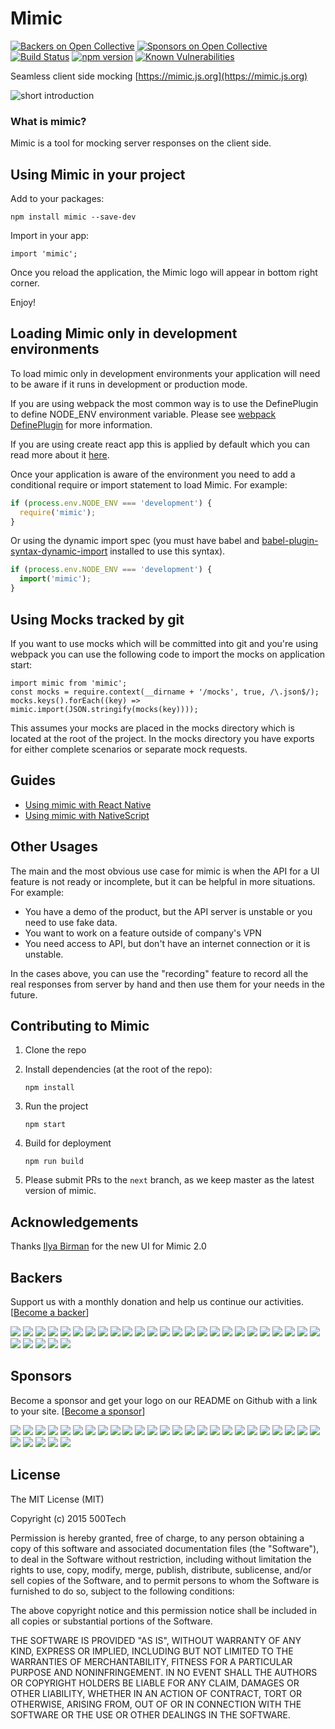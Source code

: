 Mimic
==========

[![Backers on Open Collective](https://opencollective.com/mimic/backers/badge.svg)](#backers) [![Sponsors on Open Collective](https://opencollective.com/mimic/sponsors/badge.svg)](#sponsors)
[![Build Status](https://travis-ci.org/500tech/mimic.svg?branch=master)](https://travis-ci.org/500tech/mimic)
[![npm version](https://badge.fury.io/js/mimic.svg)](https://badge.fury.io/js/mimic)
[![Known Vulnerabilities](https://snyk.io/test/github/500tech/mimic/badge.svg)](https://snyk.io/test/github/500tech/mimic)

Seamless client side mocking [https://mimic.js.org](https://mimic.js.org)

![short introduction](https://mimic.js.org/assets/images/mimic_screenshot.png)

### What is mimic?
Mimic is a tool for mocking server responses on the client side.

Using Mimic in your project
--------------------------

Add to your packages:

    npm install mimic --save-dev

Import in your app:

    import 'mimic';

Once you reload the application, the Mimic logo will appear in bottom
right corner.

Enjoy!

Loading Mimic only in development environments
--------------------------

To load mimic only in development environments your application will need to be aware if it runs in development or production mode.

If you are using webpack the most common way is to use the DefinePlugin to define NODE_ENV environment variable.
Please see [webpack DefinePlugin](https://webpack.js.org/plugins/define-plugin/) for more information.

If you are using create react app this is applied by default which you can read more about it [here](https://github.com/facebook/create-react-app/blob/master/packages/react-scripts/template/README.md#adding-custom-environment-variables).

Once your application is aware of the environment you need to add a conditional require or import statement to load Mimic.
For example:

```js
if (process.env.NODE_ENV === 'development') {
  require('mimic');
}
```

Or using the dynamic import spec (you must have babel and [babel-plugin-syntax-dynamic-import](https://babeljs.io/docs/plugins/syntax-dynamic-import/) installed to use this syntax).

```js
if (process.env.NODE_ENV === 'development') {
  import('mimic');
}
```

Using Mocks tracked by git
--------------------------
If you want to use mocks which will be committed into git and you're using webpack you can use the following code to import the mocks on application start:

```
import mimic from 'mimic';
const mocks = require.context(__dirname + '/mocks', true, /\.json$/);
mocks.keys().forEach((key) => mimic.import(JSON.stringify(mocks(key))));
```

This assumes your mocks are placed in the mocks directory which is located at the root of the project.
In the mocks directory you have exports for either complete scenarios or separate mock requests.


Guides
-------------

* [Using mimic with React Native](https://github.com/500tech/mimic/blob/master/docs/react-native.md)
* [Using mimic with NativeScript](https://github.com/500tech/mimic/blob/master/docs/nativescript.md)


Other Usages
------------
The main and the most obvious use case for mimic is when the API for a UI feature is not ready or incomplete,
but it can be helpful in more situations. For example:

* You have a demo of the product, but the API server is unstable or you need to use fake data.
* You want to work on a feature outside of company's VPN
* You need access to API, but don't have an internet connection or it is unstable.

In the cases above, you can use the "recording" feature to record all the real responses from server
by hand and then use them for your needs in the future.


Contributing to Mimic
--------------------


1. Clone the repo
1. Install dependencies (at the root of the repo):

    ```
    npm install
    ```

1. Run the project

    ```
    npm start
    ```

1. Build for deployment

    ```
    npm run build
    ```

1. Please submit PRs to the `next` branch, as we keep master as the latest version of mimic.

Acknowledgements
-------
Thanks [Ilya Birman](http://ilyabirman.net) for the new UI for Mimic 2.0


## Backers

Support us with a monthly donation and help us continue our activities. [[Become a backer](https://opencollective.com/mimic#backer)]

<a href="https://opencollective.com/mimic/backer/0/website" target="_blank"><img src="https://opencollective.com/mimic/backer/0/avatar.svg"></a>
<a href="https://opencollective.com/mimic/backer/1/website" target="_blank"><img src="https://opencollective.com/mimic/backer/1/avatar.svg"></a>
<a href="https://opencollective.com/mimic/backer/2/website" target="_blank"><img src="https://opencollective.com/mimic/backer/2/avatar.svg"></a>
<a href="https://opencollective.com/mimic/backer/3/website" target="_blank"><img src="https://opencollective.com/mimic/backer/3/avatar.svg"></a>
<a href="https://opencollective.com/mimic/backer/4/website" target="_blank"><img src="https://opencollective.com/mimic/backer/4/avatar.svg"></a>
<a href="https://opencollective.com/mimic/backer/5/website" target="_blank"><img src="https://opencollective.com/mimic/backer/5/avatar.svg"></a>
<a href="https://opencollective.com/mimic/backer/6/website" target="_blank"><img src="https://opencollective.com/mimic/backer/6/avatar.svg"></a>
<a href="https://opencollective.com/mimic/backer/7/website" target="_blank"><img src="https://opencollective.com/mimic/backer/7/avatar.svg"></a>
<a href="https://opencollective.com/mimic/backer/8/website" target="_blank"><img src="https://opencollective.com/mimic/backer/8/avatar.svg"></a>
<a href="https://opencollective.com/mimic/backer/9/website" target="_blank"><img src="https://opencollective.com/mimic/backer/9/avatar.svg"></a>
<a href="https://opencollective.com/mimic/backer/10/website" target="_blank"><img src="https://opencollective.com/mimic/backer/10/avatar.svg"></a>
<a href="https://opencollective.com/mimic/backer/11/website" target="_blank"><img src="https://opencollective.com/mimic/backer/11/avatar.svg"></a>
<a href="https://opencollective.com/mimic/backer/12/website" target="_blank"><img src="https://opencollective.com/mimic/backer/12/avatar.svg"></a>
<a href="https://opencollective.com/mimic/backer/13/website" target="_blank"><img src="https://opencollective.com/mimic/backer/13/avatar.svg"></a>
<a href="https://opencollective.com/mimic/backer/14/website" target="_blank"><img src="https://opencollective.com/mimic/backer/14/avatar.svg"></a>
<a href="https://opencollective.com/mimic/backer/15/website" target="_blank"><img src="https://opencollective.com/mimic/backer/15/avatar.svg"></a>
<a href="https://opencollective.com/mimic/backer/16/website" target="_blank"><img src="https://opencollective.com/mimic/backer/16/avatar.svg"></a>
<a href="https://opencollective.com/mimic/backer/17/website" target="_blank"><img src="https://opencollective.com/mimic/backer/17/avatar.svg"></a>
<a href="https://opencollective.com/mimic/backer/18/website" target="_blank"><img src="https://opencollective.com/mimic/backer/18/avatar.svg"></a>
<a href="https://opencollective.com/mimic/backer/19/website" target="_blank"><img src="https://opencollective.com/mimic/backer/19/avatar.svg"></a>
<a href="https://opencollective.com/mimic/backer/20/website" target="_blank"><img src="https://opencollective.com/mimic/backer/20/avatar.svg"></a>
<a href="https://opencollective.com/mimic/backer/21/website" target="_blank"><img src="https://opencollective.com/mimic/backer/21/avatar.svg"></a>
<a href="https://opencollective.com/mimic/backer/22/website" target="_blank"><img src="https://opencollective.com/mimic/backer/22/avatar.svg"></a>
<a href="https://opencollective.com/mimic/backer/23/website" target="_blank"><img src="https://opencollective.com/mimic/backer/23/avatar.svg"></a>
<a href="https://opencollective.com/mimic/backer/24/website" target="_blank"><img src="https://opencollective.com/mimic/backer/24/avatar.svg"></a>
<a href="https://opencollective.com/mimic/backer/25/website" target="_blank"><img src="https://opencollective.com/mimic/backer/25/avatar.svg"></a>
<a href="https://opencollective.com/mimic/backer/26/website" target="_blank"><img src="https://opencollective.com/mimic/backer/26/avatar.svg"></a>
<a href="https://opencollective.com/mimic/backer/27/website" target="_blank"><img src="https://opencollective.com/mimic/backer/27/avatar.svg"></a>
<a href="https://opencollective.com/mimic/backer/28/website" target="_blank"><img src="https://opencollective.com/mimic/backer/28/avatar.svg"></a>
<a href="https://opencollective.com/mimic/backer/29/website" target="_blank"><img src="https://opencollective.com/mimic/backer/29/avatar.svg"></a>


## Sponsors

Become a sponsor and get your logo on our README on Github with a link to your site. [[Become a sponsor](https://opencollective.com/mimic#sponsor)]

<a href="https://opencollective.com/mimic/sponsor/0/website" target="_blank"><img src="https://opencollective.com/mimic/sponsor/0/avatar.svg"></a>
<a href="https://opencollective.com/mimic/sponsor/1/website" target="_blank"><img src="https://opencollective.com/mimic/sponsor/1/avatar.svg"></a>
<a href="https://opencollective.com/mimic/sponsor/2/website" target="_blank"><img src="https://opencollective.com/mimic/sponsor/2/avatar.svg"></a>
<a href="https://opencollective.com/mimic/sponsor/3/website" target="_blank"><img src="https://opencollective.com/mimic/sponsor/3/avatar.svg"></a>
<a href="https://opencollective.com/mimic/sponsor/4/website" target="_blank"><img src="https://opencollective.com/mimic/sponsor/4/avatar.svg"></a>
<a href="https://opencollective.com/mimic/sponsor/5/website" target="_blank"><img src="https://opencollective.com/mimic/sponsor/5/avatar.svg"></a>
<a href="https://opencollective.com/mimic/sponsor/6/website" target="_blank"><img src="https://opencollective.com/mimic/sponsor/6/avatar.svg"></a>
<a href="https://opencollective.com/mimic/sponsor/7/website" target="_blank"><img src="https://opencollective.com/mimic/sponsor/7/avatar.svg"></a>
<a href="https://opencollective.com/mimic/sponsor/8/website" target="_blank"><img src="https://opencollective.com/mimic/sponsor/8/avatar.svg"></a>
<a href="https://opencollective.com/mimic/sponsor/9/website" target="_blank"><img src="https://opencollective.com/mimic/sponsor/9/avatar.svg"></a>
<a href="https://opencollective.com/mimic/sponsor/10/website" target="_blank"><img src="https://opencollective.com/mimic/sponsor/10/avatar.svg"></a>
<a href="https://opencollective.com/mimic/sponsor/11/website" target="_blank"><img src="https://opencollective.com/mimic/sponsor/11/avatar.svg"></a>
<a href="https://opencollective.com/mimic/sponsor/12/website" target="_blank"><img src="https://opencollective.com/mimic/sponsor/12/avatar.svg"></a>
<a href="https://opencollective.com/mimic/sponsor/13/website" target="_blank"><img src="https://opencollective.com/mimic/sponsor/13/avatar.svg"></a>
<a href="https://opencollective.com/mimic/sponsor/14/website" target="_blank"><img src="https://opencollective.com/mimic/sponsor/14/avatar.svg"></a>
<a href="https://opencollective.com/mimic/sponsor/15/website" target="_blank"><img src="https://opencollective.com/mimic/sponsor/15/avatar.svg"></a>
<a href="https://opencollective.com/mimic/sponsor/16/website" target="_blank"><img src="https://opencollective.com/mimic/sponsor/16/avatar.svg"></a>
<a href="https://opencollective.com/mimic/sponsor/17/website" target="_blank"><img src="https://opencollective.com/mimic/sponsor/17/avatar.svg"></a>
<a href="https://opencollective.com/mimic/sponsor/18/website" target="_blank"><img src="https://opencollective.com/mimic/sponsor/18/avatar.svg"></a>
<a href="https://opencollective.com/mimic/sponsor/19/website" target="_blank"><img src="https://opencollective.com/mimic/sponsor/19/avatar.svg"></a>
<a href="https://opencollective.com/mimic/sponsor/20/website" target="_blank"><img src="https://opencollective.com/mimic/sponsor/20/avatar.svg"></a>
<a href="https://opencollective.com/mimic/sponsor/21/website" target="_blank"><img src="https://opencollective.com/mimic/sponsor/21/avatar.svg"></a>
<a href="https://opencollective.com/mimic/sponsor/22/website" target="_blank"><img src="https://opencollective.com/mimic/sponsor/22/avatar.svg"></a>
<a href="https://opencollective.com/mimic/sponsor/23/website" target="_blank"><img src="https://opencollective.com/mimic/sponsor/23/avatar.svg"></a>
<a href="https://opencollective.com/mimic/sponsor/24/website" target="_blank"><img src="https://opencollective.com/mimic/sponsor/24/avatar.svg"></a>
<a href="https://opencollective.com/mimic/sponsor/25/website" target="_blank"><img src="https://opencollective.com/mimic/sponsor/25/avatar.svg"></a>
<a href="https://opencollective.com/mimic/sponsor/26/website" target="_blank"><img src="https://opencollective.com/mimic/sponsor/26/avatar.svg"></a>
<a href="https://opencollective.com/mimic/sponsor/27/website" target="_blank"><img src="https://opencollective.com/mimic/sponsor/27/avatar.svg"></a>
<a href="https://opencollective.com/mimic/sponsor/28/website" target="_blank"><img src="https://opencollective.com/mimic/sponsor/28/avatar.svg"></a>
<a href="https://opencollective.com/mimic/sponsor/29/website" target="_blank"><img src="https://opencollective.com/mimic/sponsor/29/avatar.svg"></a>



License
-------

The MIT License (MIT)

Copyright (c) 2015 500Tech

Permission is hereby granted, free of charge, to any person obtaining a copy
of this software and associated documentation files (the "Software"), to deal
in the Software without restriction, including without limitation the rights
to use, copy, modify, merge, publish, distribute, sublicense, and/or sell
copies of the Software, and to permit persons to whom the Software is
furnished to do so, subject to the following conditions:

The above copyright notice and this permission notice shall be included in all
copies or substantial portions of the Software.

THE SOFTWARE IS PROVIDED "AS IS", WITHOUT WARRANTY OF ANY KIND, EXPRESS OR
IMPLIED, INCLUDING BUT NOT LIMITED TO THE WARRANTIES OF MERCHANTABILITY,
FITNESS FOR A PARTICULAR PURPOSE AND NONINFRINGEMENT. IN NO EVENT SHALL THE
AUTHORS OR COPYRIGHT HOLDERS BE LIABLE FOR ANY CLAIM, DAMAGES OR OTHER
LIABILITY, WHETHER IN AN ACTION OF CONTRACT, TORT OR OTHERWISE, ARISING FROM,
OUT OF OR IN CONNECTION WITH THE SOFTWARE OR THE USE OR OTHER DEALINGS IN THE
SOFTWARE.

